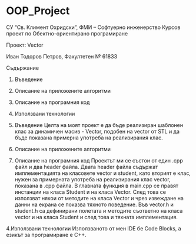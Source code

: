 # OOP_Project
СУ “Св. Климент Охридски”,
ФМИ – Софтуерно инженерство
Курсов проект по Обектно-ориентирано програмиране

Проект: Vector

Иван Тодоров Петров, Факултетен № 61833

Съдържание
1.	Въведение
2.	Описание на приложените алгоритми
3.	Описание на програмния код
4.	Използвани технологии

1.	Въведение
Целта на моят проект е да бъде реализиран шаблонен клас за динамичен масив - Vector, подобен на vector от STL и да бъде показана примерна употреба на реализирания клас.

2.	Описание на приложените алгоритми

3.	Описание на програмния код
Проектът ми се състои от един .cpp файл и два header файла. Двата header файла съдържат имплементацията на класовете vector и student, като вторият е клас, нужен за примерната употреба на реализирания клас vector, показана в .cpp файла.
В главната функция в main.cpp се правят инстанции на класа Student и на класа Vector.  След това се използват някои от методите на класа Vector и чрез извеждане на данни на екрана се показва тяхното поведение.
Във vector.h и student.h са дефинирани полетата и методите съответно на класа vector и на класа Student и след това и тяхната имплементация.

4.Използвани технологии
Използваното от мен IDE бе Code Blocks, а езикът за програмиране е C++.








